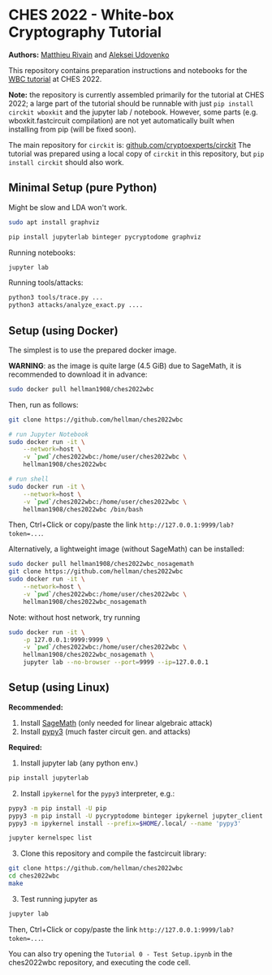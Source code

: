 # CHES 2022 - White-box Cryptography Tutorial

**Authors:** [Matthieu Rivain](https://www.matthieurivain.com/) and [Aleksei Udovenko](https://affine.group)

This repository contains preparation instructions and notebooks for the [WBC tutorial](https://ches.iacr.org/2022/affiliated.php) at CHES 2022.

**Note:** the repository is currently assembled primarily for the tutorial at CHES 2022; a large part of the tutorial should be runnable with just `pip install circkit wboxkit` and the jupyter lab / notebook. However, some parts (e.g. wboxkit.fastcircuit compilation) are not yet automatically built when installing from pip (will be fixed soon).

The main repository for `circkit` is: [github.com/cryptoexperts/circkit](https://github.com/cryptoexperts/circkit)
The tutorial was prepared using a local copy of `circkit` in this repository, but `pip install circkit` should also work.


## Minimal Setup (pure Python)

Might be slow and LDA won't work.

```bash
sudo apt install graphviz

pip install jupyterlab binteger pycryptodome graphviz
```

Running notebooks:

```sh
jupyter lab
```

Running tools/attacks:

```sh
python3 tools/trace.py ...
python3 attacks/analyze_exact.py ....
```


## Setup (using Docker)

The simplest is to use the prepared docker image.

**WARNING**: as the image is quite large (4.5 GiB) due to SageMath, it is recommended to download it in advance:

```bash
sudo docker pull hellman1908/ches2022wbc
```
Then, run as follows:
```bash
git clone https://github.com/hellman/ches2022wbc

# run Jupyter Notebook
sudo docker run -it \
	--network=host \
	-v `pwd`/ches2022wbc:/home/user/ches2022wbc \
	hellman1908/ches2022wbc

# run shell
sudo docker run -it \
	--network=host \
	-v `pwd`/ches2022wbc:/home/user/ches2022wbc \
	hellman1908/ches2022wbc /bin/bash
```

Then, Ctrl+Click or copy/paste the link `http://127.0.0.1:9999/lab?token=...`.

Alternatively, a lightweight image (without SageMath) can be installed:
```bash
sudo docker pull hellman1908/ches2022wbc_nosagemath
git clone https://github.com/hellman/ches2022wbc
sudo docker run -it \
	--network=host \
	-v `pwd`/ches2022wbc:/home/user/ches2022wbc \
	hellman1908/ches2022wbc_nosagemath
```

Note: without host network, try running
```bash
sudo docker run -it \
	-p 127.0.0.1:9999:9999 \
	-v `pwd`/ches2022wbc:/home/user/ches2022wbc \
	hellman1908/ches2022wbc_nosagemath \
	jupyter lab --no-browser --port=9999 --ip=127.0.0.1
```


## Setup (using Linux)

**Recommended:**

1. Install [SageMath](https://doc.sagemath.org/html/en/installation/index.html) (only needed for linear algebraic attack)
2. Install [pypy3](https://www.pypy.org/download.html) (much faster circuit gen. and attacks)

**Required:**

1. Install jupyter lab (any python env.)
```bash
pip install jupyterlab
```
2. Install `ipykernel` for the `pypy3` interpreter, e.g.:
```bash
pypy3 -m pip install -U pip
pypy3 -m pip install -U pycryptodome binteger ipykernel jupyter_client
pypy3 -m ipykernel install --prefix=$HOME/.local/ --name 'pypy3'

jupyter kernelspec list
```
3. Clone this repository and compile the fastcircuit library:
```bash
git clone https://github.com/hellman/ches2022wbc
cd ches2022wbc
make
````
3. Test running jupyter as
```bash
jupyter lab
```
Then, Ctrl+Click or copy/paste the link `http://127.0.0.1:9999/lab?token=...`.

You can also try opening the `Tutorial 0 - Test Setup.ipynb` in the ches2022wbc repository, and executing the code cell.